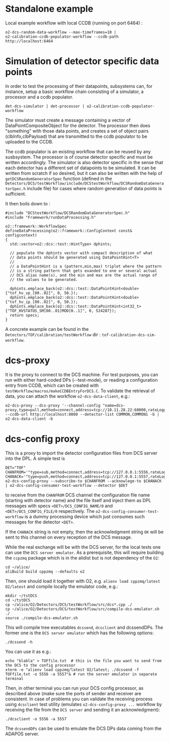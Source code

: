 <!-- doxy
\page refDetectorsDCStestWorkflow testWorkflow
/doxy -->

# Standalone example

Local example workflow with local CCDB (running on port 6464) :

```shell
o2-dcs-random-data-workflow --max-timeframes=10 |
o2-calibration-ccdb-populator-workflow --ccdb-path http://localhost:6464
```

# Simulation of detector specific data points

In order to test the processing of their datapoints, subsystems can, for instance, setup a basic workflow chain consisting of a simulator, a processor and a ccdb populator.

```console
det-dcs-simulator | det-processor | o2-calibration-ccdb-populator-workflow
```

The simulator must create a message containing a vector of DataPointCompositeObject for the detector. The processor then does "something" with those data points, and creates a set of object pairs (clbInfo,clbPayload) that are transmitted to the ccdb populator to be uploaded to the CCDB.

The ccdb populator is an existing workflow that can be reused by any susbsystem. The processor is of course detector specific and must be written accordingly.
The simulator is also detector specific in the sense that each detector has a different set of datapoints to be simulated. It can be written from scratch if so desired, but it can also be written with the help of `getDCSRandomGeneratorSpec` function (defined in the `Detectors/DCS/testWorkflow/include/DCStestWorkflow/DCSRandomDataGeneratorSpec.h` include file) for cases where random generation of data points is sufficient.

It then boils down to :

```
#include "DCStestWorkflow/DCSRandomDataGeneratorSpec.h"
#include "Framework/runDataProcessing.h"

o2::framework::WorkflowSpec defineDataProcessing(o2::framework::ConfigContext const& configcontext)
{
  std::vector<o2::dcs::test::HintType> dphints;

  // populate the dphints vector with compact description of what
  // data points should be generated using DataPointHint<T>
  //
  // a DataPointHint is a (pattern,min,max) triplet where the pattern
  // is a string pattern that gets exanded to one or several actual
  // DCS alias name(s), and the min and max are the actual range of
  // the values to be generated.

  dphints.emplace_back(o2::dcs::test::DataPointHint<double>{"tof_hv_vp_[00..02]", 0, 50.});
  dphints.emplace_back(o2::dcs::test::DataPointHint<double>{"tof_hv_ip_[00..02]", 0, 50.});
  dphints.emplace_back(o2::dcs::test::DataPointHint<int32_t>{"TOF_HVSTATUS_SM[00..01]MOD[0..1]", 0, 524287});
  return specs;
}
```

A concrete example can be found in the `Detectors/TOF/calibration/testWorkflow` dir : `tof-calibration-dcs-sim-workflow`.

# dcs-proxy

It is the proxy to connect to the DCS machine.
For test purposes, you can run with either hard-coded DPs (--test-mode), or reading a configuration entry from CCDB, which can be created with `testWorkflow/macros/makeCCDBEntryForDCS.C`. To validate the retrieval of data, you can attach the workflow `o2-dcs-data-client`, e.g.:

```
o2-dcs-proxy --dcs-proxy '--channel-config "name=dcs-proxy,type=pull,method=connect,address=tcp://10.11.28.22:60000,rateLogging=1,transport=zeromq"' --ccdb-url http://localhost:8080 --detector-list COMMON,COMMON1 -b | o2-dcs-data-client -b
```





# dcs-config proxy

This is a proxy to import the detector configuration files from DCS server into the DPL. A simple test is

```
DET="TOF"
CHANFROM='"type=sub,method=connect,address=tcp://127.0.0.1:5556,rateLogging=1,transport=zeromq"'
CHANACK='"type=push,method=connect,address=tcp://127.0.0.1:5557,rateLogging=1,transport=zeromq"'
o2-dcs-config-proxy --subscribe-to $CHANFROM --acknowlege-to $CHANACK | o2-dcs-config-consumer-test-workflow --detector $DET
```

to receive from the `CHANFROM` DCS channel the configuration file name (starting with detector name) and the file itself and inject them as DPL messages with specs
`<DET>/DCS_CONFIG_NAME/0` and `<DET>/DCS_CONFIG_FILE/0` respectively.
The `o2-dcs-config-consumer-test-workflow` is a dummy processing device which just consumes such messages for the detector `<DET>`.

If the `CHANACK` string is not empty, then the acknowledgment string `OK` will be sent to this channel on every reception of the DCS message.

While the real exchange will be with the DCS server, for the local tests one can use the `DCS server emulator`. As a prerequisite, this will require building the `ccpzmq` package which is in the alidist but is not dependency of the `O2`:
```
cd ~/alice/
aliBuild build cppzmq --defaults o2
```

Then, one should load it together with O2, e.g. `alienv load cppzmq/latest O2/latest` and compile locally the emulator code, e.g.:
```
mkdir ~/tstDCS
cd ~/tstDCS
cp ~/alice/O2/Detectors/DCS/testWorkflow/src/dcs*.cpp ./
cp ~/alice/O2/Detectors/DCS/testWorkflow/src/compile-dcs-emulator.sh ./
source ./compile-dcs-emulator.sh
```
This will compile tree executables `dcssend`, `dcsclient` and dcssendDPs. The former one is the `DCS server emulator` which has the following options:
```
./dcssend -h
```
You can use it as e.g.:
```
echo "blabla" > TOFfile.txt  # this is the file you want to send from the DCS to the config processor
xterm -e "alienv load cppzmq/latest O2/latest; ./dcssend -f TOFfile.txt -o 5556 -a 5557"& # run the server emulator in separate terminal
```

Then, in other terminal you can run your DCS config processor, as described above (make sure the ports of sender and receiver are consistent.
In case of problems you can validate the receiving process using `dcsclient` test utility (emulates `o2-dcs-config-proxy ...` workflow by receiving the file from the `DCS server` and sending it an acknowledgment):
```
./dcsclient -o 5556 -a 5557
```

The `dcssendDPs` can be used to emulate the DCS DPs data coming from the ADAPOS server.
